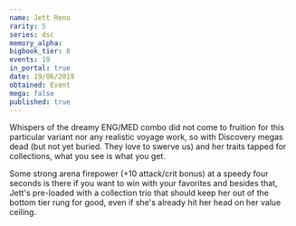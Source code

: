 ```yaml
---
name: Jett Reno
rarity: 5
series: dsc
memory_alpha:
bigbook_tier: 8
events: 19
in_portal: true
date: 19/06/2019
obtained: Event
mega: false
published: true
---
```


Whispers of the dreamy ENG/MED combo did not come to fruition for this particular variant nor any realistic voyage work, so with Discovery megas dead (but not yet buried. They love to swerve us) and her traits tapped for collections, what you see is what you get.

Some strong arena firepower (+10 attack/crit bonus) at a speedy four seconds is there if you want to win with your favorites and besides that, Jett's pre-loaded with a collection trio that should keep her out of the bottom tier rung for good, even if she's already hit her head on her value ceiling.
